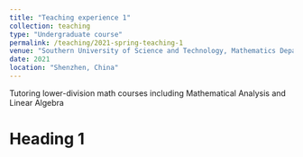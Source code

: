 ```yaml
---
title: "Teaching experience 1"
collection: teaching
type: "Undergraduate course"
permalink: /teaching/2021-spring-teaching-1
venue: "Southern University of Science and Technology, Mathematics Department"
date: 2021
location: "Shenzhen, China"
---
```

Tutoring lower-division math courses including Mathematical Analysis and Linear Algebra

Heading 1
======
